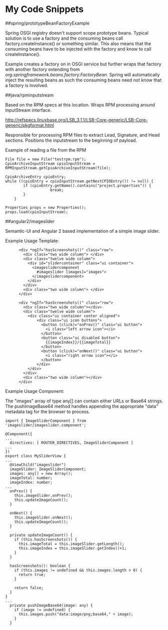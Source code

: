 # My Code Snippets

##spring/prototypeBeanFactoryExample

Spring OSGI registry doesn't support scope prototype beans.  Typical solution is to use a factory and the consuming beans call factory.createInstance() or something similar.  This also means that the consuming beans have to be injected with the factory and know to call createInstance().

Example creates a factory on in OSGI service but further wraps that factory with another factory extending from *org.springframework.beans.factory.FactoryBean*.   Spring will automatically inject the resulting beans as such the consuming beans need not know that a factory is involved.

##java/rpminputstream

Based on the RPM specs at this location.   Wraps RPM processing around InputStream interface.

http://refspecs.linuxbase.org/LSB_3.1.1/LSB-Core-generic/LSB-Core-generic/pkgformat.html

Responsible for processing RPM files to extract Lead, Signature, and Head sections.   Positions the inputstream to the beginning of payload.

Example of reading a file from the RPM
```
File file = new File("testrpm.rpm");
CpioArchiveInputStream cpioInputStream = RPMInputStream.getCpioArchiveInputStream(file);

CpioArchiveEntry cpioEntry;
while ((cpioEntry = cpioInputStream.getNextCPIOEntry()) != null) {
		if (cpioEntry.getName().contains("project.properties")) {
	                break;
		}
	}

Properties props = new Properties();
props.load(cpioInputStream);
```

##angular2/imageslider

Semantic-UI and Angular 2 based implementation of a simple image slider. 

Example Usage Template:
```
      <div *ngIf="hasScreenshots()" class="row">
        <div class="two wide column"> </div>
        <div class="twelve wide column">  
          <div id="slidercontainer" class="ui container">
            <imageslidercomponent               
              #imageslider [images]="images">           
            </imageslidercomponent>             
          </div>                        
        </div>                  
        <div class="two wide column"> </div>
      </div>            

      <div *ngIf="hasScreenshots()" class="row">
        <div class="two wide column"></div>
        <div class="twelve wide column">  
          <div class="ui container center aligned">
              <div class="ui icon buttons">             
                <button (click)="onPrev()" class="ui button">   
                  <i class="left arrow icon"></i>                       
                </button>                                       
                <button class="ui disabled button">             
                  {{imageIndex}}/{{imageTotal}}                         
                </button>                                       
                <button (click)="onNext()" class="ui button">   
                  <i class="right arrow icon"></i>                      
                </button>                                       
              </div>                                    
          </div>                        
        </div>                  
        <div class="two wide column"></div>
      </div> 

```

Example Usage Component:

The "images" array of type any[] can contain either URLs or Base64 strings.  The pushImageBase64 method handles appending the appropriate "data" metadata tag for the browser to process.

```
import { ImageSliderComponent } from 'imageslider/imageslider.component';

@Component({
...
  directives: [ ROUTER_DIRECTIVES, ImageSliderComponent ]
...
})
export class MySliderView {
...
  @ViewChild("imageslider")
  imageSlider: ImageSliderComponent;
  images: any[] = new Array();
  imageTotal: number;
  imageIndex: number;
...
  onPrev() {
    this.imageSlider.onPrev();
    this.updateImageCount();
  }     

  onNext() {
    this.imageSlider.onNext();
    this.updateImageCount();
  }     

  private updateImageCount() {
    if (this.hasScreenshots()) {
      this.imageTotal = this.imageSlider.getLength();
      this.imageIndex = this.imageSlider.getIndex()+1;
    }           
  } 

  hasScreenshots(): boolean { 
    if (this.images != undefined && this.images.length > 0) {
      return true;      
    }           

    return false; 
  } 
}
...
  private pushImageBase64(image: any) {
    if (image != undefined) {
      this.images.push("data:image/png;base64," + image);
    }           
  } 
```
